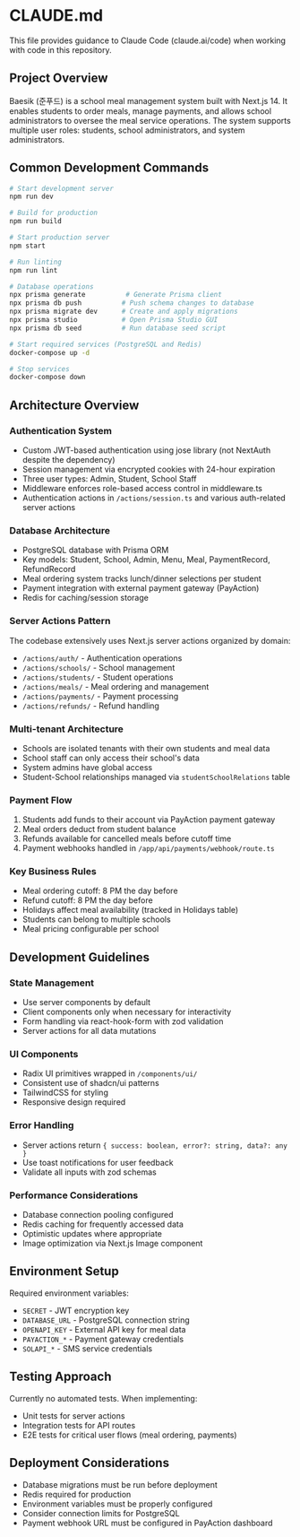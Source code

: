 # CLAUDE.md

This file provides guidance to Claude Code (claude.ai/code) when working with code in this repository.

## Project Overview

Baesik (준푸드) is a school meal management system built with Next.js 14. It enables students to order meals, manage payments, and allows school administrators to oversee the meal service operations. The system supports multiple user roles: students, school administrators, and system administrators.

## Common Development Commands

```bash
# Start development server
npm run dev

# Build for production
npm run build

# Start production server
npm start

# Run linting
npm run lint

# Database operations
npx prisma generate          # Generate Prisma client
npx prisma db push          # Push schema changes to database
npx prisma migrate dev      # Create and apply migrations
npx prisma studio           # Open Prisma Studio GUI
npx prisma db seed          # Run database seed script

# Start required services (PostgreSQL and Redis)
docker-compose up -d

# Stop services
docker-compose down
```

## Architecture Overview

### Authentication System
- Custom JWT-based authentication using jose library (not NextAuth despite the dependency)
- Session management via encrypted cookies with 24-hour expiration
- Three user types: Admin, Student, School Staff
- Middleware enforces role-based access control in middleware.ts
- Authentication actions in `/actions/session.ts` and various auth-related server actions

### Database Architecture
- PostgreSQL database with Prisma ORM
- Key models: Student, School, Admin, Menu, Meal, PaymentRecord, RefundRecord
- Meal ordering system tracks lunch/dinner selections per student
- Payment integration with external payment gateway (PayAction)
- Redis for caching/session storage

### Server Actions Pattern
The codebase extensively uses Next.js server actions organized by domain:
- `/actions/auth/` - Authentication operations
- `/actions/schools/` - School management
- `/actions/students/` - Student operations
- `/actions/meals/` - Meal ordering and management
- `/actions/payments/` - Payment processing
- `/actions/refunds/` - Refund handling

### Multi-tenant Architecture
- Schools are isolated tenants with their own students and meal data
- School staff can only access their school's data
- System admins have global access
- Student-School relationships managed via `studentSchoolRelations` table

### Payment Flow
1. Students add funds to their account via PayAction payment gateway
2. Meal orders deduct from student balance
3. Refunds available for cancelled meals before cutoff time
4. Payment webhooks handled in `/app/api/payments/webhook/route.ts`

### Key Business Rules
- Meal ordering cutoff: 8 PM the day before
- Refund cutoff: 8 PM the day before
- Holidays affect meal availability (tracked in Holidays table)
- Students can belong to multiple schools
- Meal pricing configurable per school

## Development Guidelines

### State Management
- Use server components by default
- Client components only when necessary for interactivity
- Form handling via react-hook-form with zod validation
- Server actions for all data mutations

### UI Components
- Radix UI primitives wrapped in `/components/ui/`
- Consistent use of shadcn/ui patterns
- TailwindCSS for styling
- Responsive design required

### Error Handling
- Server actions return `{ success: boolean, error?: string, data?: any }`
- Use toast notifications for user feedback
- Validate all inputs with zod schemas

### Performance Considerations
- Database connection pooling configured
- Redis caching for frequently accessed data
- Optimistic updates where appropriate
- Image optimization via Next.js Image component

## Environment Setup

Required environment variables:
- `SECRET` - JWT encryption key
- `DATABASE_URL` - PostgreSQL connection string
- `OPENAPI_KEY` - External API key for meal data
- `PAYACTION_*` - Payment gateway credentials
- `SOLAPI_*` - SMS service credentials

## Testing Approach

Currently no automated tests. When implementing:
- Unit tests for server actions
- Integration tests for API routes
- E2E tests for critical user flows (meal ordering, payments)

## Deployment Considerations

- Database migrations must be run before deployment
- Redis required for production
- Environment variables must be properly configured
- Consider connection limits for PostgreSQL
- Payment webhook URL must be configured in PayAction dashboard